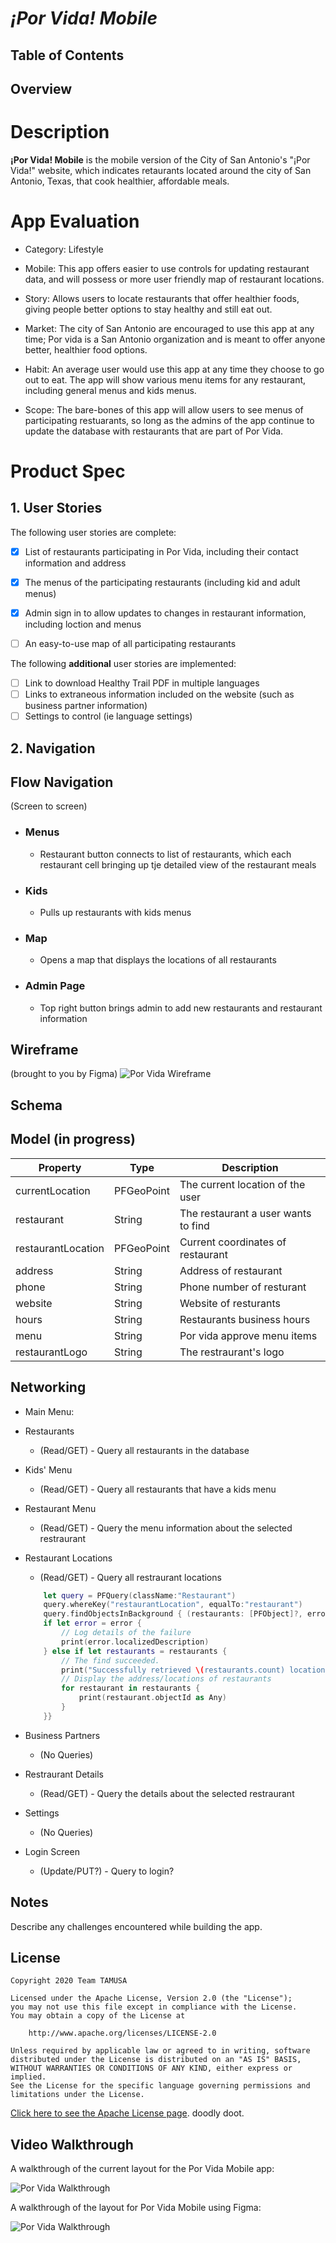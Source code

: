 # *¡Por Vida! Mobile*

## Table of Contents

## Overview

# Description #

**¡Por Vida! Mobile** is the mobile version of the City of San Antonio's "¡Por Vida!" website, which indicates retaurants located around the city of San Antonio, Texas, that cook healthier, affordable meals.

# App Evaluation #

- Category: Lifestyle

- Mobile: This app offers easier to use controls for updating restaurant data, and will possess or more user friendly map of restaurant locations.

- Story: Allows users to locate restaurants that offer healthier foods, giving people better options to stay healthy and still eat out.

- Market: The city of San Antonio are encouraged to use this app at any time; Por vida is a San Antonio organization and is meant to offer anyone better, healthier food options.

- Habit: An average user would use this app at any time they choose to go out to eat. The app will show various menu items for any restaurant, including general menus and kids menus.

- Scope: The bare-bones of this app will allow users to see menus of participating restuarants, so long as the admins of the app continue to update the database with restaurants that are part of Por Vida.


# Product Spec

## 1. User Stories

The following user stories are complete:

- [x] List of restaurants participating in Por Vida, including their contact information and address
- [x] The menus of the participating restaurants (including kid and adult menus)
- [x] Admin sign in to allow updates to changes in restaurant information, including loction and menus
- [ ] An easy-to-use map of all participating restaurants


The following **additional** user stories are implemented:
- [ ] Link to download Healthy Trail PDF in multiple languages
- [ ] Links to extraneous information included on the website (such as business partner information)
- [ ] Settings to control (ie language settings)

## 2. Navigation

## Flow Navigation #
(Screen to screen)

- ### Menus ###
   - Restaurant button connects to list of restaurants, which each restaurant cell bringing up tje detailed view of the restaurant meals
- ### Kids ###
   - Pulls up restaurants with kids menus
- ### Map ###
   - Opens a map that displays the locations of all restaurants
- ### Admin Page ###
   - Top right button brings admin to add new restaurants and restaurant information
   
## Wireframe ## 
(brought to you by Figma)
<img src='https://i.imgur.com/xeRksFY.png' title='Por Vida Wireframe' width='' alt='Por Vida Wireframe' />

## Schema

## Model (in progress)
| Property | Type | Description |
|----------|------|-------------|
| currentLocation | PFGeoPoint | The current location of the user |
| restaurant | String | The restaurant a user wants to find |
|restaurantLocation |PFGeoPoint|Current coordinates of restaurant|
|address|String| Address of restaurant
|phone|String| Phone number of resturant
|website|String| Website of resturants
|hours|String| Restaurants business hours|
|menu|String| Por vida approve menu items
|restaurantLogo|String| The restraurant's logo|

## Networking

* Main Menu:

* Restaurants
    * (Read/GET) - Query all restaurants in the database

* Kids' Menu
    * (Read/GET) - Query all restaurants that have a kids menu

* Restaurant Menu
    * (Read/GET) - Query the menu information about the selected restraurant

* Restaurant Locations
    * (Read/GET) - Query all restraurant locations
    ```swift
        let query = PFQuery(className:"Restaurant")
        query.whereKey("restaurantLocation", equalTo:"restaurant")
        query.findObjectsInBackground { (restaurants: [PFObject]?, error: Error?) in
        if let error = error {
            // Log details of the failure
            print(error.localizedDescription)
        } else if let restaurants = restaurants {
            // The find succeeded.
            print("Successfully retrieved \(restaurants.count) locations.")
            // Display the address/locations of restaurants
            for restaurant in restaurants {
                print(restaurant.objectId as Any)
            }
        }}
    ```
    
* Business Partners
    * (No Queries)

* Restraurant Details
    * (Read/GET) - Query the details about the selected restraurant

* Settings
    * (No Queries)

* Login Screen
    * (Update/PUT?) - Query to login?

## Notes

Describe any challenges encountered while building the app.

## License 



    Copyright 2020 Team TAMUSA

    Licensed under the Apache License, Version 2.0 (the "License");
    you may not use this file except in compliance with the License.
    You may obtain a copy of the License at

        http://www.apache.org/licenses/LICENSE-2.0

    Unless required by applicable law or agreed to in writing, software
    distributed under the License is distributed on an "AS IS" BASIS,
    WITHOUT WARRANTIES OR CONDITIONS OF ANY KIND, either express or implied.
    See the License for the specific language governing permissions and
    limitations under the License.

[Click here to see the Apache License page](https://www.apache.org/licenses/LICENSE-2.0). doodly doot. 


## Video Walkthrough

A walkthrough of the current layout for the Por Vida Mobile app:

<img src='https://raw.githubusercontent.com/TempSchoolAcct/TotallyRealMathSolutions/master/test.gif' title='Por Vida Walkthrough' width='' alt='Por Vida Walkthrough' />

A walkthrough of the layout for Por Vida Mobile using Figma:

<img src='https://recordit.co/ljDTeQkJDs.gif' title='Por Vida Walkthrough' width='' alt='Por Vida Walkthrough' />
